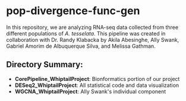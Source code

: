 # pop-divergence-func-gen

In this repository, we are analyzing RNA-seq data collected from three different populations of _A. tesselata_. This pipeline was created in collaboration with Dr. Randy Klabacka by Akila Abesinghe, Ally Swank, Gabriel Amorim de Albuquerque Silva, and Melissa Gathman.

## Directory Summary:
- **CorePipeline_WhiptailProject**: Bionformatics portion of our project
- **DESeq2_WhiptailProject**: All statistical code and data visualization
- **WGCNA_WhiptailProject**: Ally Swank's individual component
